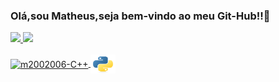 ### Olá,sou Matheus,seja bem-vindo ao meu Git-Hub!!👋

<div>
<a href="https://github.com/m002006">
<img height="180em" src="https://github-readme-stats.vercel.app/api?username=m002006i&show_icons=true&theme=dark&include_all_commits=true&count_private=true">
<img height="180em" src="https://github-readme-stats.vercel.app/api/top-langs/?username=m002006&layout=compact&langs_count=16&theme=dark" />
</div>

<div style="display: inline_block"><br>
<img align="center" alt="m2002006-C++" height="30" width="40" src="https://raw.githubusercontent.com/devicons/devicon/master/icons/C++/C++-plain.svg"> 
<img align="center" alt="m002006-Python" height="30" width="40" src="https://raw.githubusercontent.com/devicons/devicon/master/icons/python/python-original.svg"> 
</div>

##
